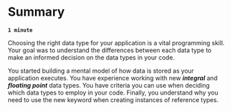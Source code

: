# Summary

**`1 minute`**

Choosing the right data type for your application is a vital programming skill. Your goal was to understand the differences between each data type to make an informed decision on the data types in your code.

You started building a mental model of how data is stored as your application executes. You have experience working with new ***integral*** and ***floating point*** data types. You have criteria you can use when deciding which data types to employ in your code. Finally, you understand why you need to use the new keyword when creating instances of reference types.